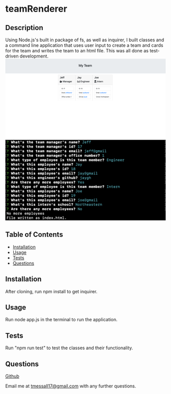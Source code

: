 # teamRenderer

## Description
Using Node.js's built in package of fs, as well as inquirer, I built classes and a command line application that uses user input to create a team and cards for the team and writes the team to an html file. This was all done as test-driven development.
![Webpage](./assets/images/site.png)
![Terminal](./assets/images/terminal.png)

## Table of Contents
* [Installation](#installation)
* [Usage](#usage)
* [Tests](#tests)
* [Questions](#questions)

## Installation
After cloning, run npm install to get inquirer.

## Usage
Run node app.js in the terminal to run the application.

## Tests
Run "npm run test" to test the classes and their functionality.

## Questions
<a href="https://github.com/tmessall">Github</a>

Email me at tmessall17@gmail.com with any further questions.

